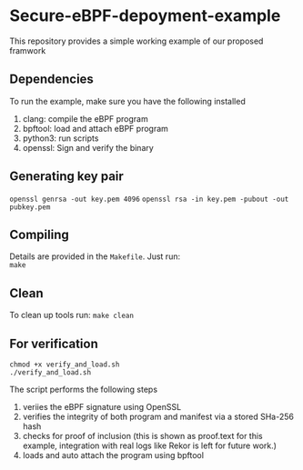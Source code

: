 # Secure-eBPF-depoyment-example
This repository provides a simple working example of our proposed framwork

## Dependencies
To run the example, make sure you have the following installed
1. clang: compile the eBPF program 
2. bpftool: load and attach eBPF program
3. python3: run scripts
4. openssl: Sign and verify the binary  

## Generating key pair
`openssl genrsa -out key.pem 4096`
`openssl rsa -in key.pem -pubout -out pubkey.pem`

## Compiling
Details are provided in the `Makefile`. Just run:  
`make`


## Clean
To clean up tools run:
`make clean`


## For verification 

`chmod +x verify_and_load.sh`  
`./verify_and_load.sh`


The script performs the following steps
1. veriies the eBPF signature using OpenSSL
2. verifies the integrity of both program and manifest via a stored SHa-256 hash
3. checks for proof of inclusion (this is shown as proof.text for this example, integration with real logs like Rekor is left for future work.)
4. loads and auto attach the program using bpftool
